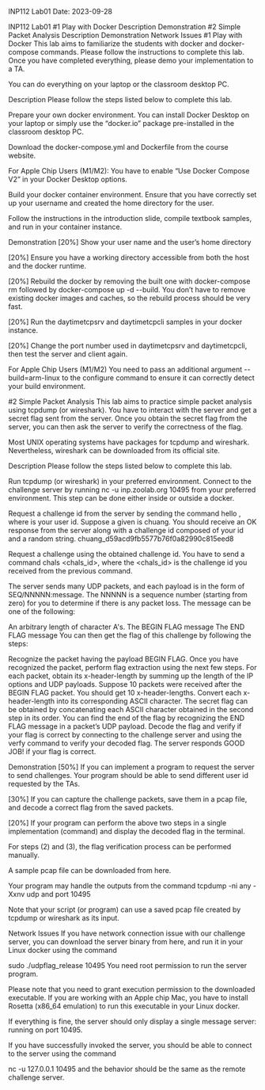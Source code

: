INP112 Lab01
Date: 2023-09-28

INP112 Lab01
#1 Play with Docker
Description
Demonstration
#2 Simple Packet Analysis
Description
Demonstration
Network Issues
#1 Play with Docker
This lab aims to familiarize the students with docker and docker-compose commands. Please follow the instructions to complete this lab. Once you have completed everything, please demo your implementation to a TA.

You can do everything on your laptop or the classroom desktop PC.

Description
Please follow the steps listed below to complete this lab.

Prepare your own docker environment. You can install Docker Desktop on your laptop or simply use the “docker.io” package pre-installed in the classroom desktop PC.

Download the docker-compose.yml and Dockerfile from the course website.

For Apple Chip Users (M1/M2): You have to enable “Use Docker Compose V2” in your Docker Desktop options.

Build your docker container environment. Ensure that you have correctly set up your username and created the home directory for the user.

Follow the instructions in the introduction slide, compile textbook samples, and run in your container instance.

Demonstration
[20%] Show your user name and the user’s home directory

[20%] Ensure you have a working directory accessible from both the host and the docker runtime.

[20%] Rebuild the docker by removing the built one with docker-compose rm followed by docker-compose up -d --build. You don’t have to remove existing docker images and caches, so the rebuild process should be very fast.

[20%] Run the daytimetcpsrv and daytimetcpcli samples in your docker instance.

[20%] Change the port number used in daytimetcpsrv and daytimetcpcli, then test the server and client again.

For Apple Chip Users (M1/M2) You need to pass an additional argument --build=arm-linux to the configure command to ensure it can correctly detect your build environment.

#2 Simple Packet Analysis
This lab aims to practice simple packet analysis using tcpdump (or wireshark). You have to interact with the server and get a secret flag sent from the server. Once you obtain the secret flag from the server, you can then ask the server to verify the correctness of the flag.

Most UNIX operating systems have packages for tcpdump and wireshark. Nevertheless, wireshark can be downloaded from its official site.

Description
Please follow the steps listed below to complete this lab.

Run tcpdump (or wireshark) in your preferred environment.
Connect to the challenge server by running nc -u inp.zoolab.org 10495 from your preferred environment. This step can be done either inside or outside a docker.

Request a challenge id from the server by sending the command hello <id>, where <id> is your user id. Suppose a given <id> is chuang. You should receive an OK response from the server along with a challenge id composed of your id and a random string. chuang_d59acd9fb5577b76f0a82990c815eed8

Request a challenge using the obtained challenge id. You have to send a command chals <chals_id>, where the <chals_id> is the challenge id you received from the previous command.

The server sends many UDP packets, and each payload is in the form of SEQ/NNNNN:message. The NNNNN is a sequence number (starting from zero) for you to determine if there is any packet loss. The message can be one of the following:

An arbitrary length of character A's.
The BEGIN FLAG message
The END FLAG message
You can then get the flag of this challenge by following the steps:

Recognize the packet having the payload BEGIN FLAG. Once you have recognized the packet, perform flag extraction using the next few steps.
For each packet, obtain its x-header-length by summing up the length of the IP options and UDP payloads. Suppose 10 packets were received after the BEGIN FLAG packet. You should get 10 x-header-lengths.
Convert each x-header-length into its corresponding ASCII character.
The secret flag can be obtained by concatenating each ASCII character obtained in the second step in its order.
You can find the end of the flag by recognizing the END FLAG message in a packet’s UDP payload.
Decode the flag and verify if your flag is correct by connecting to the challenge server and using the verfy <flag> command to verify your decoded flag. The server responds GOOD JOB! if your flag is correct.

Demonstration
[50%] If you can implement a program to request the server to send challenges. Your program should be able to send different user id requested by the TAs.

[30%] If you can capture the challenge packets, save them in a pcap file, and decode a correct flag from the saved packets.

[20%] If your program can perform the above two steps in a single implementation (command) and display the decoded flag in the terminal.

For steps (2) and (3), the flag verification process can be performed manually.

A sample pcap file can be downloaded from here.

Your program may handle the outputs from the command tcpdump -ni any -Xxnv udp and port 10495

Note that your script (or program) can use a saved pcap file created by tcpdump or wireshark as its input.

Network Issues
If you have network connection issue with our challenge server, you can download the server binary from here, and run it in your Linux docker using the command

sudo ./udpflag_release 10495
You need root permission to run the server program.

Please note that you need to grant execution permission to the downloaded executable. If you are working with an Apple chip Mac, you have to install Rosetta (x86_64 emulation) to run this executable in your Linux docker.

If everything is fine, the server should only display a single message server: running on port 10495.

If you have successfully invoked the server, you should be able to connect to the server using the command

nc -u 127.0.0.1 10495
and the behavior should be the same as the remote challenge server.
